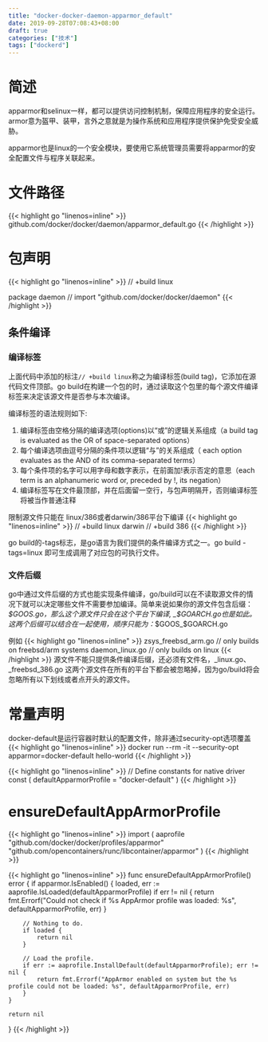 ```yaml
---
title: "docker-docker-daemon-apparmor_default"
date: 2019-09-28T07:08:43+08:00
draft: true
categories: ["技术"]
tags: ["dockerd"]
---
```

# 简述
apparmor和selinux一样，都可以提供访问控制机制，保障应用程序的安全运行。armor意为盔甲、装甲，言外之意就是为操作系统和应用程序提供保护免受安全威胁。
<!--more-->
apparmor也是linux的一个安全模块，要使用它系统管理员需要将apparmor的安全配置文件与程序关联起来。
# 文件路径
{{< highlight go "linenos=inline" >}}
github.com/docker/docker/daemon/apparmor_default.go
{{< /highlight >}}

# 包声明
{{< highlight go "linenos=inline" >}}
// +build linux

package daemon // import "github.com/docker/docker/daemon"
{{< /highlight >}}

## 条件编译
### 编译标签
上面代码中添加的标注<code>// +build linux</code>称之为编译标签(build tag)，它添加在源代码文件顶部。go build在构建一个包的时，通过读取这个包里的每个源文件编译标签来决定该源文件是否参与本次编译。

编译标签的语法规则如下:

1. 编译标签由空格分隔的编译选项(options)以“或”的逻辑关系组成（a build tag is evaluated as the OR of space-separated options）
2. 每个编译选项由逗号分隔的条件项以逻辑“与”的关系组成（ each option evaluates as the AND of its comma-separated terms）
3. 每个条件项的名字可以用字母和数字表示，在前面加!表示否定的意思（each term is an alphanumeric word or, preceded by !, its negation）
4. 编译标签写在文件最顶部，并在后面留一空行，与包声明隔开，否则编译标签将被当作普通注释   

限制源文件只能在 linux/386或者darwin/386平台下编译
{{< highlight go "linenos=inline" >}}
// +build linux darwin
// +build 386
{{< /highlight >}}


go build的-tags标志，是go语言为我们提供的条件编译方式之一。go build -tags=linux 即可生成调用了对应包的可执行文件。

### 文件后缀
go中通过文件后缀的方式也能实现条件编译，go/build可以在不读取源文件的情况下就可以决定哪些文件不需要参加编译。简单来说如果你的源文件包含后缀：_$GOOS.go，那么这个源文件只会在这个平台下编译, _$GOARCH.go也是如此。 这两个后缀可以结合在一起使用，顺序只能为：_$GOOS_$GOARCH.go

例如
{{< highlight go "linenos=inline" >}}
zsys_freebsd_arm.go   // only builds on freebsd/arm systems
daemon_linux.go       // only builds on linux
{{< /highlight >}}
源文件不能只提供条件编译后缀，还必须有文件名，_linux.go、_freebsd_386.go 这两个源文件在所有的平台下都会被忽略掉，因为go/build将会忽略所有以下划线或者点开头的源文件。


# 常量声明
docker-default是运行容器时默认的配置文件，除非通过security-opt选项覆盖
{{< highlight go "linenos=inline" >}}
docker run --rm -it --security-opt apparmor=docker-default hello-world
{{< /highlight >}}

{{< highlight go "linenos=inline" >}}
// Define constants for native driver
const (
	defaultApparmorProfile = "docker-default"
)
{{< /highlight >}}

# ensureDefaultAppArmorProfile
{{< highlight go "linenos=inline" >}}
import (
	aaprofile "github.com/docker/docker/profiles/apparmor"
	"github.com/opencontainers/runc/libcontainer/apparmor"
)
{{< /highlight >}}

{{< highlight go "linenos=inline" >}}
func ensureDefaultAppArmorProfile() error {
	if apparmor.IsEnabled() {
		loaded, err := aaprofile.IsLoaded(defaultApparmorProfile)
		if err != nil {
			return fmt.Errorf("Could not check if %s AppArmor profile was loaded: %s", defaultApparmorProfile, err)
		}

		// Nothing to do.
		if loaded {
			return nil
		}

		// Load the profile.
		if err := aaprofile.InstallDefault(defaultApparmorProfile); err != nil {
			return fmt.Errorf("AppArmor enabled on system but the %s profile could not be loaded: %s", defaultApparmorProfile, err)
		}
	}

	return nil
}
{{< /highlight >}}

